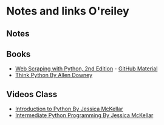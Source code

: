 # Notes and links O'reiley

## Notes

## Books
- [Web Scraping with Python, 2nd Edition]() - [GitHub Material](https://github.com/REMitchell/python-scraping)
- [Think Python By Allen Downey](http://shop.oreilly.com/product/0636920025696.do)

## Videos Class 
- [Introduction to Python By Jessica McKellar](https://learning.oreilly.com/videos/introduction-to-python/9781491904794)
- [Intermediate Python Programming By Jessica McKellar](https://learning.oreilly.com/videos/introduction-to-python/9781491904794)


